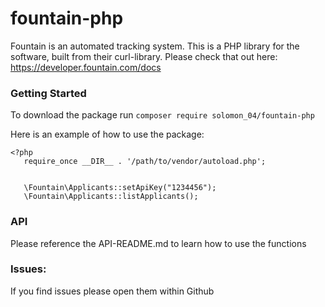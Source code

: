 # fountain-php
Fountain is an automated tracking system. This is a PHP library for the software, built from their curl-library. Please check that out here: https://developer.fountain.com/docs

### Getting Started
To download the package run `composer require solomon_04/fountain-php`

Here is an example of how to use the package:  

```
<?php
   require_once __DIR__ . '/path/to/vendor/autoload.php';
   
   
   \Fountain\Applicants::setApiKey("1234456");
   \Fountain\Applicants::listApplicants();
```

### API 
Please reference the API-README.md to learn how to use the functions 

### Issues:
If you find issues please open them within Github